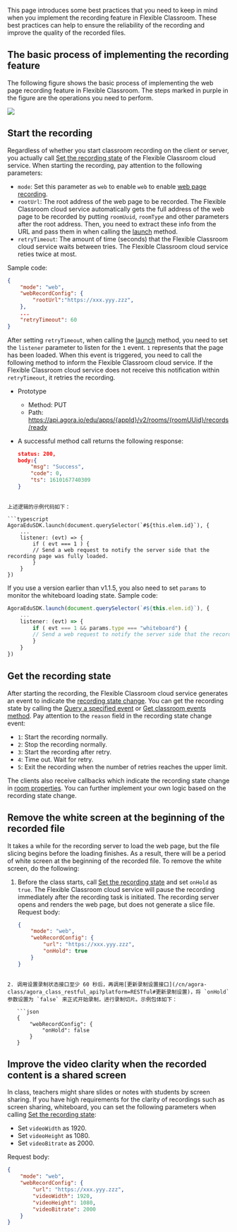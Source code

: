 This page introduces some best practices that you need to keep in mind when you implement the recording feature in Flexible Classroom. These best practices can help to ensure the reliability of the recording and improve the quality of the recorded files.

## The basic process of implementing the recording feature

The following figure shows the basic process of implementing the web page recording feature in Flexible Classroom. The steps marked in purple in the figure are the operations you need to perform.

![](https://web-cdn.agora.io/docs-files/1637660754292)

## Start the recording

Regardless of whether you start classroom recording on the client or server, you actually call [Set the recording state](/en/agora-class/agora_class_restful_api?platform=RESTful#set-the-recording-state) of the Flexible Classroom cloud service. When starting the recording, pay attention to the following parameters:

- `mode`: Set this parameter as `web` to enable `web` to enable [web page recording](/en/Agora%20Platform/webpage_recording).
- `rootUrl`: The root address of the web page to be recorded. The Flexible Classroom cloud service automatically gets the full address of the web page to be recorded by putting `roomUuid`, `roomType` and other parameters after the root address. Then, you need to extract these info from the URL and pass them in when calling the [launch](/en/agora-class/agora_class_api_ref_web?platform=Web#launch) method.
- `retryTimeout`: The amount of time (seconds) that the Flexible Classroom cloud service waits between tries. The Flexible Classroom cloud service reties twice at most.

Sample code:

```json
{
    "mode": "web",
    "webRecordConfig": {
        "rootUrl":"https://xxx.yyy.zzz",
    },
    ...
    "retryTimeout": 60
}
```

After setting `retryTimeout`, when calling the [launch](/en/agora-class/agora_class_api_ref_web?platform=Web#launch) method,  you need to set the `listener` parameter to listen for the `1` event. `1` represents that the page has been loaded. When this event is triggered, you need to call the following method to inform the Flexible Classroom cloud service. If the Flexible Classroom cloud service does not receive this notification within `retryTimeout`, it retries the recording.

- Prototype

   - Method: PUT
   - Path: https://api.agora.io/edu/apps/{appId}/v2/rooms/{roomUUid}/records/ready

- A successful method call returns the following response:

   ```json
   status: 200,
   body:{
       "msg": "Success",
       "code": 0,
       "ts": 1610167740309
   }

```

上述逻辑的示例代码如下：

```typescript
AgoraEduSDK.launch(document.querySelector(`#${this.elem.id}`), {
    ...
    listener: (evt) => {
        if ( evt === 1 ) {
        // Send a web request to notify the server side that the recording page was fully loaded.
        }
    }
})
```

If you use a version earlier than v1.1.5, you also need to set `params` to monitor the whiteboard loading state. Sample code:

```typescript
AgoraEduSDK.launch(document.querySelector(`#${this.elem.id}`), {
    ...
    listener: (evt) => {
        if ( evt === 1 && params.type === "whiteboard") {
        // Send a web request to notify the server side that the recording page was fully loaded.
        }
    }
})
```

## Get the recording state

After starting the recording, the Flexible Classroom cloud service generates an event to indicate the [recording state change](/en/agora-class/agora_class_restful_api_event?platform=RESTful#the-recording-state-changes). You can get the recording state by calling the [Query a specified event](/en/agora-class/agora_class_restful_api?platform=Web#query-a-specified-event) or [Get classroom events method](/en/agora-class/agora_class_restful_api?platform=Web#get-classroom-events). Pay attention to the `reason` field in the recording state change event:

- `1`: Start the recording normally.
- `2`: Stop the recording normally.
- `3`: Start the recording after retry.
- `4`: Time out. Wait for retry.
- `5`: Exit the recording when the number of retries reaches the upper limit.

The clients also receive callbacks which indicate the recording state change in [room properties](/en/agora-class/edu_context_api_ref_web_room?platform=Web#roomproperties). You can further implement your own logic  based on the recording state change.

## Remove the white screen at the beginning of the recorded file

It takes a while for the recording server to load the web page, but the file slicing begins before the loading finishes. As a result, there will be a period of white screen at the beginning of the recorded file. To remove the white screen, do the following:

1. Before the class starts, call [Set the recording state](/en/agora-class/agora_class_restful_api?platform=RESTful#set-the-recording-state) and set `onHold` as `true`. The Flexible Classroom cloud service will pause the recording immediately after the recording task is initiated. The recording server opens and renders the web page, but does not generate a slice file. Request body:

   ```json
   {
       "mode": "web",
       "webRecordConfig": {
           "url": "https://xxx.yyy.zzz",
           "onHold": true
       }
   }

```

2. 调用设置录制状态接口至少 60 秒后，再调用[更新录制设置接口](/cn/agora-class/agora_class_restful_api?platform=RESTful#更新录制设置)，将 `onHold` 参数设置为 `false` 来正式开始录制，进行录制切片。示例包体如下：

   ```json
   {
       "webRecordConfig": {
           "onHold": false
       }
   }
```

## Improve the video clarity when the recorded content is a shared screen

In class, teachers might share slides or notes with students by screen sharing. If you have high requirements for the clarity of recordings such as screen sharing, whiteboard, you can set the following parameters when calling [Set the recording state](/en/agora-class/agora_class_restful_api?platform=RESTful#set-the-recording-state):

- Set `videoWidth` as 1920.
- Set `videoHeight` as 1080.
- Set `videoBitrate` as 2000.

Request body:

```json
{
    "mode": "web",
    "webRecordConfig": {
        "url": "https://xxx.yyy.zzz",
        "videoWidth": 1920,
        "videoHeight": 1080,
        "videoBitrate": 2000
    }
}
```

